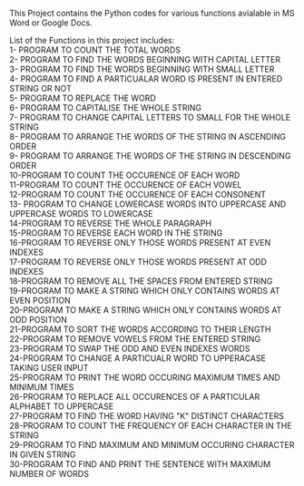 This Project contains the Python codes for various functions avialable in MS Word or Google Docs.

List of the Functions in this project includes:<br>
1- PROGRAM TO COUNT THE TOTAL WORDS <br>
2- PROGRAM TO FIND THE WORDS BEGINNING WITH CAPITAL LETTER <br>
3- PROGRAM TO FIND THE WORDS BEGINNING WITH SMALL LETTER <br>
4- PROGRAM TO FIND A PARTICUALAR WORD IS PRESENT IN ENTERED STRING OR NOT <br>
5- PROGRAM TO REPLACE THE WORD <br>
6- PROGRAM TO CAPITALISE THE WHOLE STRING <br>
7- PROGRAM TO CHANGE CAPITAL LETTERS TO SMALL FOR THE WHOLE STRING <br>
8- PROGRAM TO ARRANGE THE WORDS OF THE STRING IN ASCENDING ORDER <br>
9- PROGRAM TO ARRANGE THE WORDS OF THE STRING IN DESCENDING ORDER <br>
10-PROGRAM TO COUNT THE OCCURENCE OF EACH WORD <br>
11-PROGRAM TO COUNT THE OCCURENCE OF EACH VOWEL <br>
12-PROGRAM TO COUNT THE OCCURENCE OF EACH CONSONENT <br>
13- PROGRAM TO CHANGE LOWERCASE WORDS INTO UPPERCASE AND UPPERCASE WORDS TO LOWERCASE <br>
14-PROGRAM TO REVERSE THE WHOLE PARAGRAPH <br>
15-PROGRAM TO REVERSE EACH WORD IN THE STRING <br>
16-PROGRAM TO REVERSE ONLY THOSE WORDS PRESENT AT EVEN INDEXES <br>
17-PROGRAM TO REVERSE ONLY THOSE WORDS PRESENT AT ODD INDEXES <br>
18-PROGRAM TO REMOVE ALL THE SPACES FROM ENTERED STRING <br>
19-PROGRAM TO MAKE A STRING WHICH ONLY CONTAINS WORDS AT EVEN POSITION <br>
20-PROGRAM TO MAKE A STRING WHICH ONLY CONTAINS WORDS AT ODD POSITION <br>
21-PROGRAM TO SORT THE WORDS ACCORDING TO THEIR LENGTH <br>
22-PROGRAM TO REMOVE VOWELS FROM THE ENTERED STRING <br>
23-PROGRAM TO SWAP THE ODD AND EVEN INDEXES WORDS <br>
24-PROGRAM TO CHANGE A PARTICUALR WORD TO UPPERACASE TAKING USER INPUT <br>
25-PROGRAM TO PRINT THE WORD OCCURING MAXIMUM TIMES AND MINIMUM TIMES <br>
26-PROGRAM TO REPLACE ALL OCCURENCES OF A PARTICULAR ALPHABET TO UPPERCASE <br>
27-PROGRAM TO FIND THE WORD HAVING "K" DISTINCT CHARACTERS<br> 
28-PROGRAM TO COUNT THE FREQUENCY OF EACH CHARACTER IN THE STRING <br>
29-PROGRAM TO FIND MAXIMUM AND MINIMUM OCCURING CHARACTER IN GIVEN STRING <br>
30-PROGRAM TO FIND AND PRINT THE SENTENCE WITH MAXIMUM NUMBER OF WORDS<br>
